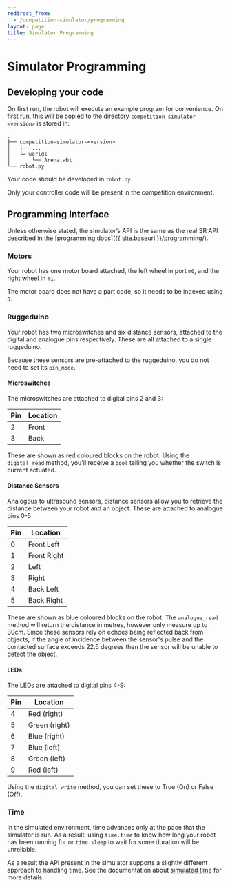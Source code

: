 ```yaml
---
redirect_from:
  - /competition-simulator/programming
layout: page
title: Simulator Programming
---
```


# Simulator Programming

## Developing your code

On first run, the robot will execute an example program for convenience. On first run, this will be copied to the directory `competition-simulator-<version>` is stored in:

```
.
├── competition-simulator-<version>
│   ├── ...
│   └─ worlds
│       └── Arena.wbt
└── robot.py
```

Your code should be developed in `robot.py`.


<div class="warning">
  Only your controller code will be present in the competition environment.
</div>

## Programming Interface

Unless otherwise stated, the simulator’s API is the same as the real SR API described in the [programming docs]({{ site.baseurl }}/programming/).

### Motors

Your robot has one motor board attached, the left wheel in port `m0`, and the right wheel in `m1`.

The motor board does not have a part code, so it needs to be indexed using `0`.

### Ruggeduino

Your robot has two microswitches and six distance sensors, attached to the digital and analogue pins respectively. These are all attached to a single ruggeduino.

Because these sensors are pre-attached to the ruggeduino, you do not need to set its `pin_mode`.

#### Microswitches

The microswitches are attached to digital pins 2 and 3:

| Pin | Location |
|-----|----------|
| 2   | Front    |
| 3   | Back     |

These are shown as red coloured blocks on the robot. Using the `digital_read`  method, you'll receive a `bool` telling you whether the switch is current actuated.

#### Distance Sensors

Analogous to ultrasound sensors, distance sensors allow you to retrieve the distance between your robot and an object. These are attached to analogue pins 0-5:

| Pin | Location |
|-----|----------|
| 0   | Front Left |
| 1   | Front Right |
| 2   | Left     |
| 3   | Right    |
| 4   | Back Left |
| 5   | Back Right |

These are shown as blue coloured blocks on the robot. The `analogue_read` method will return the distance in metres, however only measure up to 30cm.
Since these sensors rely on echoes being reflected back from objects, if the angle of incidence between the sensor's pulse and the contacted surface exceeds 22.5 degrees then the sensor will be unable to detect the object.

#### LEDs

The LEDs are attached to digital pins 4-9:

| Pin | Location |
|-----|----------|
| 4   | Red (right) |
| 5   | Green (right) |
| 6   | Blue (right) |
| 7   | Blue (left) |
| 8   | Green (left) |
| 9   | Red (left) |

Using the `digital_write` method, you can set these to True (On) or False (Off).

### Time

In the simulated environment, time advances only at the pace that the simulator
is run. As a result, using `time.time` to know how long your robot has been
running for or `time.sleep` to wait for some duration will be unreliable.

As a result the API present in the simulator supports a slightly different
approach to handling time. See the documentation about [simulated time](./time)
for more details.
